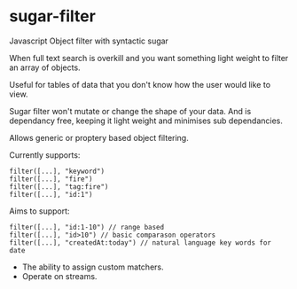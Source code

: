 # sugar-filter
Javascript Object filter with syntactic sugar

When full text search is overkill and you want something light weight to filter an array of objects.

Useful for tables of data that you don't know how the user would like to view.

Sugar filter won't mutate or change the shape of your data. And is dependancy free, keeping it light weight and minimises sub dependancies.

Allows generic or proptery based object filtering.


Currently supports:

```
filter([...], "keyword")
filter([...], "fire")
filter([...], "tag:fire")
filter([...], "id:1")
```

Aims to support:

```
filter([...], "id:1-10") // range based
filter([...], "id>10") // basic comparason operators
filter([...], "createdAt:today") // natural language key words for date
```

* The ability to assign custom matchers.
* Operate on streams.
